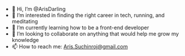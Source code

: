 - 👋 Hi, I’m @ArisDarling
- 👀 I’m interested in finding the right career in tech, running, and meditating
- 🌱 I’m currently learning how to be a front-end developer
- 💞️ I’m looking to collaborate on anything that would help me grow my knowledge
- 📫 How to reach me: Aris.Suchinroj@gmail.com

<!---
ArisDarling/ArisDarling is a ✨ special ✨ repository because its `README.md` (this file) appears on your GitHub profile.
You can click the Preview link to take a look at your changes.
--->
